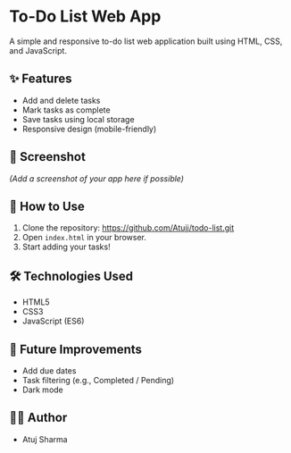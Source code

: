 # To-Do List Web App

A simple and responsive to-do list web application built using HTML, CSS, and JavaScript.

## ✨ Features

- Add and delete tasks
- Mark tasks as complete
- Save tasks using local storage
- Responsive design (mobile-friendly)

## 📸 Screenshot
*(Add a screenshot of your app here if possible)*

## 🚀 How to Use

1. Clone the repository:
https://github.com/Atujj/todo-list.git
2. Open `index.html` in your browser.
3. Start adding your tasks!

## 🛠️ Technologies Used

- HTML5
- CSS3
- JavaScript (ES6)

## 📌 Future Improvements

- Add due dates
- Task filtering (e.g., Completed / Pending)
- Dark mode

## 🧑‍💻 Author

- Atuj Sharma


